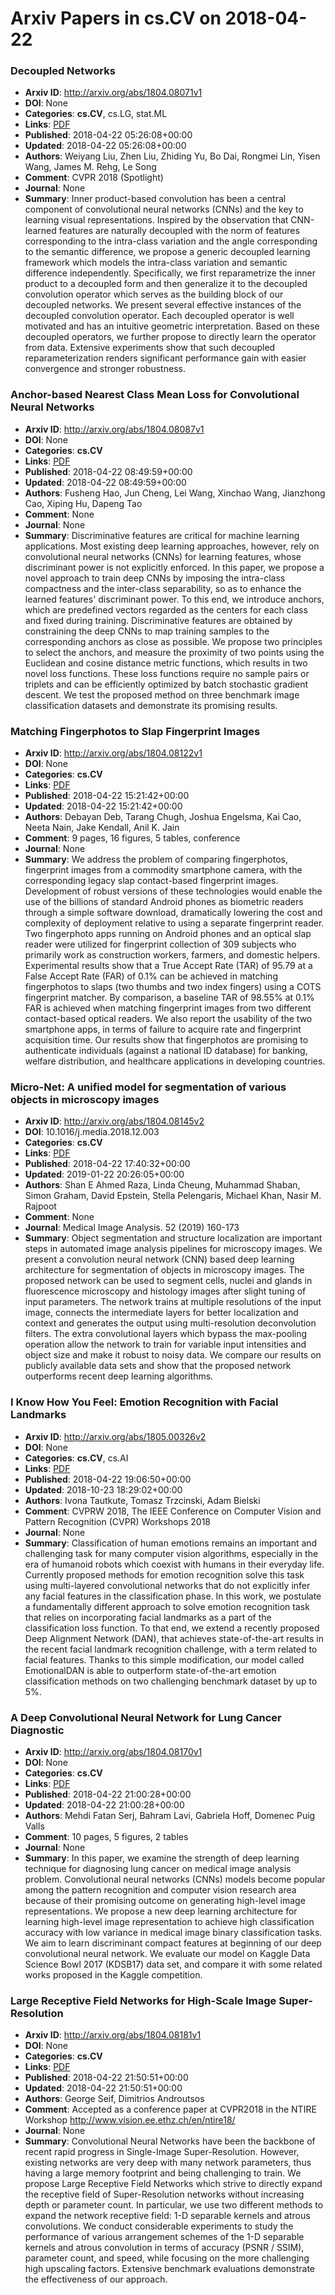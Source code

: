 # Arxiv Papers in cs.CV on 2018-04-22
### Decoupled Networks
- **Arxiv ID**: http://arxiv.org/abs/1804.08071v1
- **DOI**: None
- **Categories**: **cs.CV**, cs.LG, stat.ML
- **Links**: [PDF](http://arxiv.org/pdf/1804.08071v1)
- **Published**: 2018-04-22 05:26:08+00:00
- **Updated**: 2018-04-22 05:26:08+00:00
- **Authors**: Weiyang Liu, Zhen Liu, Zhiding Yu, Bo Dai, Rongmei Lin, Yisen Wang, James M. Rehg, Le Song
- **Comment**: CVPR 2018 (Spotlight)
- **Journal**: None
- **Summary**: Inner product-based convolution has been a central component of convolutional neural networks (CNNs) and the key to learning visual representations. Inspired by the observation that CNN-learned features are naturally decoupled with the norm of features corresponding to the intra-class variation and the angle corresponding to the semantic difference, we propose a generic decoupled learning framework which models the intra-class variation and semantic difference independently. Specifically, we first reparametrize the inner product to a decoupled form and then generalize it to the decoupled convolution operator which serves as the building block of our decoupled networks. We present several effective instances of the decoupled convolution operator. Each decoupled operator is well motivated and has an intuitive geometric interpretation. Based on these decoupled operators, we further propose to directly learn the operator from data. Extensive experiments show that such decoupled reparameterization renders significant performance gain with easier convergence and stronger robustness.



### Anchor-based Nearest Class Mean Loss for Convolutional Neural Networks
- **Arxiv ID**: http://arxiv.org/abs/1804.08087v1
- **DOI**: None
- **Categories**: **cs.CV**
- **Links**: [PDF](http://arxiv.org/pdf/1804.08087v1)
- **Published**: 2018-04-22 08:49:59+00:00
- **Updated**: 2018-04-22 08:49:59+00:00
- **Authors**: Fusheng Hao, Jun Cheng, Lei Wang, Xinchao Wang, Jianzhong Cao, Xiping Hu, Dapeng Tao
- **Comment**: None
- **Journal**: None
- **Summary**: Discriminative features are critical for machine learning applications. Most existing deep learning approaches, however, rely on convolutional neural networks (CNNs) for learning features, whose discriminant power is not explicitly enforced. In this paper, we propose a novel approach to train deep CNNs by imposing the intra-class compactness and the inter-class separability, so as to enhance the learned features' discriminant power. To this end, we introduce anchors, which are predefined vectors regarded as the centers for each class and fixed during training. Discriminative features are obtained by constraining the deep CNNs to map training samples to the corresponding anchors as close as possible. We propose two principles to select the anchors, and measure the proximity of two points using the Euclidean and cosine distance metric functions, which results in two novel loss functions. These loss functions require no sample pairs or triplets and can be efficiently optimized by batch stochastic gradient descent. We test the proposed method on three benchmark image classification datasets and demonstrate its promising results.



### Matching Fingerphotos to Slap Fingerprint Images
- **Arxiv ID**: http://arxiv.org/abs/1804.08122v1
- **DOI**: None
- **Categories**: **cs.CV**
- **Links**: [PDF](http://arxiv.org/pdf/1804.08122v1)
- **Published**: 2018-04-22 15:21:42+00:00
- **Updated**: 2018-04-22 15:21:42+00:00
- **Authors**: Debayan Deb, Tarang Chugh, Joshua Engelsma, Kai Cao, Neeta Nain, Jake Kendall, Anil K. Jain
- **Comment**: 9 pages, 16 figures, 5 tables, conference
- **Journal**: None
- **Summary**: We address the problem of comparing fingerphotos, fingerprint images from a commodity smartphone camera, with the corresponding legacy slap contact-based fingerprint images. Development of robust versions of these technologies would enable the use of the billions of standard Android phones as biometric readers through a simple software download, dramatically lowering the cost and complexity of deployment relative to using a separate fingerprint reader. Two fingerphoto apps running on Android phones and an optical slap reader were utilized for fingerprint collection of 309 subjects who primarily work as construction workers, farmers, and domestic helpers. Experimental results show that a True Accept Rate (TAR) of 95.79 at a False Accept Rate (FAR) of 0.1% can be achieved in matching fingerphotos to slaps (two thumbs and two index fingers) using a COTS fingerprint matcher. By comparison, a baseline TAR of 98.55% at 0.1% FAR is achieved when matching fingerprint images from two different contact-based optical readers. We also report the usability of the two smartphone apps, in terms of failure to acquire rate and fingerprint acquisition time. Our results show that fingerphotos are promising to authenticate individuals (against a national ID database) for banking, welfare distribution, and healthcare applications in developing countries.



### Micro-Net: A unified model for segmentation of various objects in microscopy images
- **Arxiv ID**: http://arxiv.org/abs/1804.08145v2
- **DOI**: 10.1016/j.media.2018.12.003
- **Categories**: **cs.CV**
- **Links**: [PDF](http://arxiv.org/pdf/1804.08145v2)
- **Published**: 2018-04-22 17:40:32+00:00
- **Updated**: 2019-01-22 20:26:05+00:00
- **Authors**: Shan E Ahmed Raza, Linda Cheung, Muhammad Shaban, Simon Graham, David Epstein, Stella Pelengaris, Michael Khan, Nasir M. Rajpoot
- **Comment**: None
- **Journal**: Medical Image Analysis. 52 (2019) 160-173
- **Summary**: Object segmentation and structure localization are important steps in automated image analysis pipelines for microscopy images. We present a convolution neural network (CNN) based deep learning architecture for segmentation of objects in microscopy images. The proposed network can be used to segment cells, nuclei and glands in fluorescence microscopy and histology images after slight tuning of input parameters. The network trains at multiple resolutions of the input image, connects the intermediate layers for better localization and context and generates the output using multi-resolution deconvolution filters. The extra convolutional layers which bypass the max-pooling operation allow the network to train for variable input intensities and object size and make it robust to noisy data. We compare our results on publicly available data sets and show that the proposed network outperforms recent deep learning algorithms.



### I Know How You Feel: Emotion Recognition with Facial Landmarks
- **Arxiv ID**: http://arxiv.org/abs/1805.00326v2
- **DOI**: None
- **Categories**: **cs.CV**, cs.AI
- **Links**: [PDF](http://arxiv.org/pdf/1805.00326v2)
- **Published**: 2018-04-22 19:06:50+00:00
- **Updated**: 2018-10-23 18:29:02+00:00
- **Authors**: Ivona Tautkute, Tomasz Trzcinski, Adam Bielski
- **Comment**: CVPRW 2018, The IEEE Conference on Computer Vision and Pattern
  Recognition (CVPR) Workshops 2018
- **Journal**: None
- **Summary**: Classification of human emotions remains an important and challenging task for many computer vision algorithms, especially in the era of humanoid robots which coexist with humans in their everyday life. Currently proposed methods for emotion recognition solve this task using multi-layered convolutional networks that do not explicitly infer any facial features in the classification phase. In this work, we postulate a fundamentally different approach to solve emotion recognition task that relies on incorporating facial landmarks as a part of the classification loss function. To that end, we extend a recently proposed Deep Alignment Network (DAN), that achieves state-of-the-art results in the recent facial landmark recognition challenge, with a term related to facial features. Thanks to this simple modification, our model called EmotionalDAN is able to outperform state-of-the-art emotion classification methods on two challenging benchmark dataset by up to 5%.



### A Deep Convolutional Neural Network for Lung Cancer Diagnostic
- **Arxiv ID**: http://arxiv.org/abs/1804.08170v1
- **DOI**: None
- **Categories**: **cs.CV**
- **Links**: [PDF](http://arxiv.org/pdf/1804.08170v1)
- **Published**: 2018-04-22 21:00:28+00:00
- **Updated**: 2018-04-22 21:00:28+00:00
- **Authors**: Mehdi Fatan Serj, Bahram Lavi, Gabriela Hoff, Domenec Puig Valls
- **Comment**: 10 pages, 5 figures, 2 tables
- **Journal**: None
- **Summary**: In this paper, we examine the strength of deep learning technique for diagnosing lung cancer on medical image analysis problem. Convolutional neural networks (CNNs) models become popular among the pattern recognition and computer vision research area because of their promising outcome on generating high-level image representations. We propose a new deep learning architecture for learning high-level image representation to achieve high classification accuracy with low variance in medical image binary classification tasks. We aim to learn discriminant compact features at beginning of our deep convolutional neural network. We evaluate our model on Kaggle Data Science Bowl 2017 (KDSB17) data set, and compare it with some related works proposed in the Kaggle competition.



### Large Receptive Field Networks for High-Scale Image Super-Resolution
- **Arxiv ID**: http://arxiv.org/abs/1804.08181v1
- **DOI**: None
- **Categories**: **cs.CV**
- **Links**: [PDF](http://arxiv.org/pdf/1804.08181v1)
- **Published**: 2018-04-22 21:50:51+00:00
- **Updated**: 2018-04-22 21:50:51+00:00
- **Authors**: George Seif, Dimitrios Androutsos
- **Comment**: Accepted as a conference paper at CVPR2018 in the NTIRE Workshop
  http://www.vision.ee.ethz.ch/en/ntire18/
- **Journal**: None
- **Summary**: Convolutional Neural Networks have been the backbone of recent rapid progress in Single-Image Super-Resolution. However, existing networks are very deep with many network parameters, thus having a large memory footprint and being challenging to train. We propose Large Receptive Field Networks which strive to directly expand the receptive field of Super-Resolution networks without increasing depth or parameter count. In particular, we use two different methods to expand the network receptive field: 1-D separable kernels and atrous convolutions. We conduct considerable experiments to study the performance of various arrangement schemes of the 1-D separable kernels and atrous convolution in terms of accuracy (PSNR / SSIM), parameter count, and speed, while focusing on the more challenging high upscaling factors. Extensive benchmark evaluations demonstrate the effectiveness of our approach.



